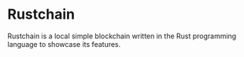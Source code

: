 # Rustchain

Rustchain is a local simple blockchain written in the Rust programming language to showcase its features.
